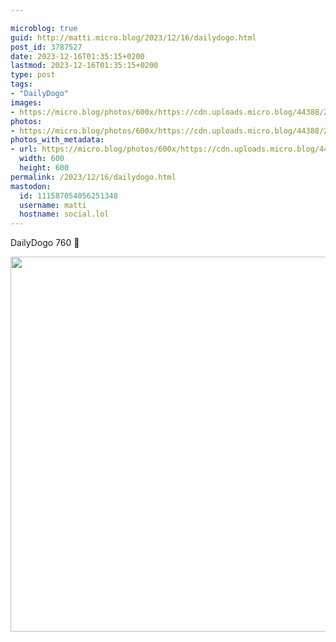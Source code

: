 ```yaml
---

microblog: true
guid: http://matti.micro.blog/2023/12/16/dailydogo.html
post_id: 3787527
date: 2023-12-16T01:35:15+0200
lastmod: 2023-12-16T01:35:15+0200
type: post
tags:
- "DailyDogo"
images:
- https://micro.blog/photos/600x/https://cdn.uploads.micro.blog/44388/2023/df13e0ca62604527a93c605e4115369c.jpg
photos:
- https://micro.blog/photos/600x/https://cdn.uploads.micro.blog/44388/2023/df13e0ca62604527a93c605e4115369c.jpg
photos_with_metadata:
- url: https://micro.blog/photos/600x/https://cdn.uploads.micro.blog/44388/2023/df13e0ca62604527a93c605e4115369c.jpg
  width: 600
  height: 600
permalink: /2023/12/16/dailydogo.html
mastodon:
  id: 111587054056251348
  username: matti
  hostname: social.lol
---
```

DailyDogo 760 🐶

<img src="/media/uploads/2023/df13e0ca62604527a93c605e4115369c.jpg" width="600" height="600" alt="" />
